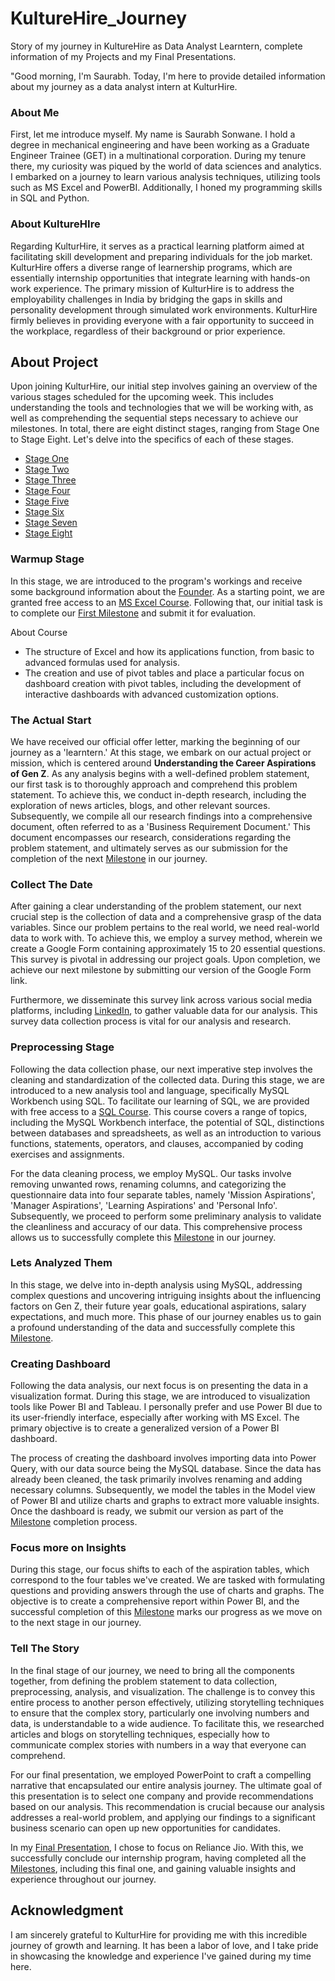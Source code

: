 # KultureHire_Journey
Story of my journey in KultureHire as Data Analyst Learntern, complete information of my Projects and my Final Presentations.

"Good morning, I'm Saurabh. Today, I'm here to provide detailed information about my journey as a data analyst intern at KulturHire.

### About Me
First, let me introduce myself. My name is Saurabh Sonwane. I hold a degree in mechanical engineering and have been working as a Graduate Engineer Trainee (GET) in a multinational corporation. During my tenure there, my curiosity was piqued by the world of data sciences and analytics. I embarked on a journey to learn various analysis techniques, utilizing tools such as MS Excel and PowerBI. Additionally, I honed my programming skills in SQL and Python.

### About KultureHIre
Regarding KulturHire, it serves as a practical learning platform aimed at facilitating skill development and preparing individuals for the job market. KulturHire offers a diverse range of learnership programs, which are essentially internship opportunities that integrate learning with hands-on work experience. The primary mission of KulturHire is to address the employability challenges in India by bridging the gaps in skills and personality development through simulated work environments. KulturHire firmly believes in providing everyone with a fair opportunity to succeed in the workplace, regardless of their background or prior experience.

## About Project
Upon joining KulturHire, our initial step involves gaining an overview of the various stages scheduled for the upcoming week. This includes understanding the tools and technologies that we will be working with, as well as comprehending the sequential steps necessary to achieve our milestones. In total, there are eight distinct stages, ranging from Stage One to Stage Eight. Let's delve into the specifics of each of these stages.
* [Stage One](https://github.com/SSonwane26/KultureHire_Journey#warmup-stage)
* [Stage Two](https://github.com/SSonwane26/KultureHire_Journey#the-actual-start)
* [Stage Three](https://github.com/SSonwane26/KultureHire_Journey#collect-the-date)
* [Stage Four](https://github.com/SSonwane26/KultureHire_Journey#preprocessing-stage)
* [Stage Five](https://github.com/SSonwane26/KultureHire_Journey#clets-analyzed-them)
* [Stage Six](https://github.com/SSonwane26/KultureHire_Journey#creating-dashboard)
* [Stage Seven](https://github.com/SSonwane26/KultureHire_Journey#focus-more-on-insights)
* [Stage Eight](https://github.com/SSonwane26/KultureHire_Journey#tell-the-story)

### Warmup Stage
In this stage, we are introduced to the program's workings and receive some background information about the [Founder](https://www.linkedin.com/in/kadhiravan-jayachandiran/). As a starting point, we are granted free access to an [MS Excel Course](https://www.udemy.com/share/105y9C3@JHRUMVcCP2sJDxSMWvCwkGcKwYdARKXfYxQSy9EE4zoGSv5DOXV-ii2YfhlDRdmDtA==/). Following that, our initial task is to complete our [First Milestone](https://github.com/SSonwane26/KultureHire_Journey/blob/main/Milestones/MileStone_01_Saurabh_Sonwane.xlsx) and submit it for evaluation. 

About Course
- The structure of Excel and how its applications function, from basic to advanced formulas used for analysis.
- The creation and use of pivot tables and place a particular focus on dashboard creation with pivot tables, including the development of interactive dashboards with advanced customization options.

### The Actual Start
We have received our official offer letter, marking the beginning of our journey as a 'learntern.' At this stage, we embark on our actual project or mission, which is centered around **Understanding the Career Aspirations of Gen Z**. As any analysis begins with a well-defined problem statement, our first task is to thoroughly approach and comprehend this problem statement. To achieve this, we conduct in-depth research, including the exploration of news articles, blogs, and other relevant sources. Subsequently, we compile all our research findings into a comprehensive document, often referred to as a 'Business Requirement Document.' This document encompasses our research, considerations regarding the problem statement, and ultimately serves as our submission for the completion of the next [Milestone](https://github.com/SSonwane26/KultureHire_Journey/blob/main/Milestones/MileStone_03_Saurabh_Sonwane.pdf) in our journey.

### Collect The Date
After gaining a clear understanding of the problem statement, our next crucial step is the collection of data and a comprehensive grasp of the data variables. Since our problem pertains to the real world, we need real-world data to work with. To achieve this, we employ a survey method, wherein we create a Google Form containing approximately 15 to 20 essential questions. This survey is pivotal in addressing our project goals. Upon completion, we achieve our next milestone by submitting our version of the Google Form link. 

Furthermore, we disseminate this survey link across various social media platforms, including [LinkedIn](https://www.linkedin.com/posts/ssonwane26_kulturehire-genzcareersurvey-youthempowerment-activity-7096154342684016640-xXsd?utm_source=share&utm_medium=member_desktop), to gather valuable data for our analysis. This survey data collection process is vital for our analysis and research.

### Preprocessing Stage
Following the data collection phase, our next imperative step involves the cleaning and standardization of the collected data. During this stage, we are introduced to a new analysis tool and language, specifically MySQL Workbench using SQL. To facilitate our learning of SQL, we are provided with free access to a [SQL Course](https://www.udemy.com/share/109jhG3@qUIVFneWUb7-C3AHl0gqOc9Q8sP1Jm5Ozy8VmUURuTLLSKOL-avxu-A6ByCPCJI33g==/). This course covers a range of topics, including the MySQL Workbench interface, the potential of SQL, distinctions between databases and spreadsheets, as well as an introduction to various functions, statements, operators, and clauses, accompanied by coding exercises and assignments.

For the data cleaning process, we employ MySQL. Our tasks involve removing unwanted rows, renaming columns, and categorizing the questionnaire data into four separate tables, namely 'Mission Aspirations', 'Manager Aspirations', 'Learning Aspirations' and 'Personal Info'. Subsequently, we proceed to perform some preliminary analysis to validate the cleanliness and accuracy of our data. This comprehensive process allows us to successfully complete this [Milestone](https://github.com/SSonwane26/KultureHire_Journey/blob/main/Milestones/MileStone_06_Saurabh_Sonwane.sql) in our journey.

### Lets Analyzed Them
In this stage, we delve into in-depth analysis using MySQL, addressing complex questions and uncovering intriguing insights about the influencing factors on Gen Z, their future year goals, educational aspirations, salary expectations, and much more. This phase of our journey enables us to gain a profound understanding of the data and successfully complete this [Milestone](https://github.com/SSonwane26/KultureHire_Journey/blob/main/Milestones/MileStone_07_Saurabh_Sonwane.sql).

### Creating Dashboard
Following the data analysis, our next focus is on presenting the data in a visualization format. During this stage, we are introduced to visualization tools like Power BI and Tableau. I personally prefer and use Power BI due to its user-friendly interface, especially after working with MS Excel. The primary objective is to create a generalized version of a Power BI dashboard.

The process of creating the dashboard involves importing data into Power Query, with our data source being the MySQL database. Since the data has already been cleaned, the task primarily involves renaming and adding necessary columns. Subsequently, we model the tables in the Model view of Power BI and utilize charts and graphs to extract more valuable insights. Once the dashboard is ready, we submit our version as part of the [Milestone](https://github.com/SSonwane26/KultureHire_Journey/blob/main/Milestones/Milestone_08_Saurabh_Sonwane.pdf) completion process.

### Focus more on Insights
During this stage, our focus shifts to each of the aspiration tables, which correspond to the four tables we've created. We are tasked with formulating questions and providing answers through the use of charts and graphs. The objective is to create a comprehensive report within Power BI, and the successful completion of this [Milestone](https://github.com/SSonwane26/KultureHire_Journey/blob/main/Milestones/Milestone_09_Saurabh_Sonwane.pdf) marks our progress as we move on to the next stage in our journey.

### Tell The Story
In the final stage of our journey, we need to bring all the components together, from defining the problem statement to data collection, preprocessing, analysis, and visualization. The challenge is to convey this entire process to another person effectively, utilizing storytelling techniques to ensure that the complex story, particularly one involving numbers and data, is understandable to a wide audience. To facilitate this, we researched articles and blogs on storytelling techniques, especially how to communicate complex stories with numbers in a way that everyone can comprehend.

For our final presentation, we employed PowerPoint to craft a compelling narrative that encapsulated our entire analysis journey. The ultimate goal of this presentation is to select one company and provide recommendations based on our analysis. This recommendation is crucial because our analysis addresses a real-world problem, and applying our findings to a significant business scenario can open up new opportunities for candidates.

In my [Final Presentation](https://www.linkedin.com/events/understandinggen-zwithsourabhso7118093168146857984/theater/), I chose to focus on Reliance Jio. With this, we successfully conclude our internship program, having completed all the [Milestones](https://github.com/SSonwane26/KultureHire_Journey/blob/main/Milestones/Milestone_10_Saurabh_Sonwane.pdf), including this final one, and gaining valuable insights and experience throughout our journey.

## Acknowledgment
I am sincerely grateful to KulturHire for providing me with this incredible journey of growth and learning. It has been a labor of love, and I take pride in showcasing the knowledge and experience I've gained during my time here.
